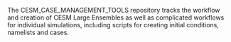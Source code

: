 The CESM_CASE_MANAGEMENT_TOOLS repository tracks the workflow and creation of CESM Large Ensembles as well as complicated workflows for individual simulations, including scripts for creating initial conditions, namelists and cases.
